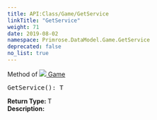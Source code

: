 ```yaml
---
title: API:Class/Game/GetService
linkTitle: "GetService"
weight: 71
date: 2019-08-02
namespace: Primrose.DataModel.Game.GetService
deprecated: false
no_list: true
---
```

Method of <a href="/docs/api-reference/Class/Game"><img src="/icons/silk/primrose.png"/>&nbsp;Game</a>
<pre class="method-declaration">
GetService(): <span class="type">T</span></pre>
<b>Return Type: </b>
<span class="type">T</span>
<br/>
<b>Description: </b>